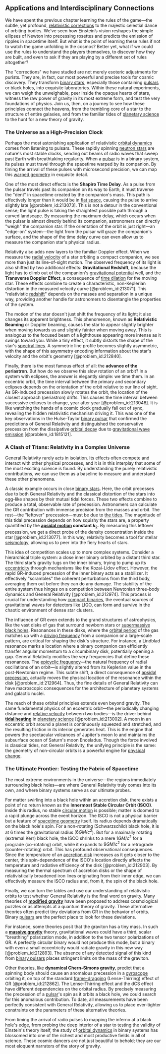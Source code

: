 ## Applications and Interdisciplinary Connections

We have spent the previous chapter learning the rules of the game—the subtle, yet profound, [relativistic corrections](@article_id:152547) to the majestic celestial dance of orbiting bodies. We’ve seen how Einstein’s vision reshapes the simple ellipses of Newton into precessing rosettes and predicts the emission of ripples in spacetime itself. But what is the point of learning these rules if not to watch the game unfolding in the cosmos? Better yet, what if we could use the rules to understand the players themselves, to discover how they are built, and even to ask if they are playing by a different set of rules altogether?

The "corrections" we have studied are not merely esoteric adjustments for purists. They are, in fact, our most powerful and precise tools for cosmic discovery. They transform [binary stars](@article_id:175760), especially those containing [pulsars](@article_id:203020) or black holes, into exquisite laboratories. Within these natural experiments, we can weigh the unweighable, peer inside the opaque hearts of stars, witness the raw power of gravity in its most extreme form, and test the very foundations of physics. Join us, then, on a journey to see how these principles connect the heavens, from the trembling core of a star to the structure of entire galaxies, and from the familiar tides of [planetary science](@article_id:158432) to the hunt for a new theory of gravity.

### The Universe as a High-Precision Clock

Perhaps the most astonishing application of relativistic [orbital dynamics](@article_id:161376) comes from listening to pulsars. These rapidly spinning [neutron stars](@article_id:139189) are nature's most stable clocks, sending out beams of radio waves that sweep past Earth with breathtaking regularity. When a [pulsar](@article_id:160867) is in a binary system, its pulses must travel through the spacetime warped by its companion. By timing the arrival of these pulses with microsecond precision, we can map this [warped geometry](@article_id:158332) in exquisite detail.

One of the most direct effects is the **Shapiro Time Delay**. As a pulse from the pulsar travels past its companion on its way to Earth, it must traverse the "dent" in spacetime created by the companion's mass. This path is effectively longer than it would be in [flat space](@article_id:204124), causing the pulse to arrive slightly late [@problem_id:213073]. This is not a detour in the conventional sense; the light pulse is taking the straightest possible path through a curved landscape. By measuring the maximum delay, which occurs when the pulsar is almost directly behind its companion, astronomers can directly "weigh" the companion star. If the orientation of the orbit is just right—an "edge-on" system—the light from the pulsar will graze the companion's surface, and the shape of the time delay curve can even allow us to measure the companion star's physical radius.

Relativity also adds new layers to the familiar Doppler effect. When we measure the [radial velocity](@article_id:159330) of a star orbiting a compact companion, we see more than just its line-of-sight motion. The observed frequency of its light is also shifted by two additional effects: **Gravitational Redshift**, because the light has to climb out of the companion's [gravitational potential](@article_id:159884) well, and the **Transverse Doppler Effect**, a consequence of [time dilation](@article_id:157383) for the moving star. These effects combine to create a characteristic, non-Keplerian distortion in the measured velocity curve [@problem_id:213071]. This "relativistic [redshift](@article_id:159451)" depends on the masses and separation in a unique way, providing another handle for astronomers to disentangle the properties of the system.

The motion of the star doesn't just shift the frequency of its light; it also changes its apparent brightness. This phenomenon, known as **Relativistic Beaming** or Doppler beaming, causes the star to appear slightly brighter when moving towards us and slightly fainter when moving away. This is analogous to the focused beam of a lighthouse appearing more intense as it swings toward you. While a tiny effect, it subtly distorts the shape of the star's [spectral lines](@article_id:157081). A symmetric line profile becomes slightly asymmetric, with the shape of this asymmetry encoding information about the star's velocity and the orbit's geometry [@problem_id:212840].

Finally, there is the most famous effect of all: the **advance of the periastron**. But how do we observe this slow rotation of an orbit? In a system with eclipses, the answer is elegantly simple: we time them. In an eccentric orbit, the time interval between the primary and secondary eclipses depends on the orientation of the orbit relative to our line of sight. As GR-induced precession slowly rotates the orbit, the location of the closest approach (periastron) drifts. This causes the time interval between successive eclipses to change, year after year [@problem_id:213048]. It is like watching the hands of a cosmic clock gradually fall out of sync, revealing the hidden relativistic mechanism driving it. This was one of the key observations in the Hulse-Taylor [binary pulsar](@article_id:157135) that confirmed the predictions of General Relativity and distinguished the conservative precession from the dissipative [orbital decay](@article_id:159770) due to [gravitational wave emission](@article_id:160346) [@problem_id:1815121].

### A Clash of Titans: Relativity in a Complex Universe

General Relativity rarely acts in isolation. Its effects often compete and interact with other physical processes, and it is in this interplay that some of the most exciting science is found. By understanding the purely relativistic contributions, we can use them as a baseline to measure and understand these other phenomena.

A classic example occurs in close [binary stars](@article_id:175760). Here, the orbit precesses due to both General Relativity and the classical distortion of the stars into egg-like shapes by their mutual tidal forces. These two effects combine to produce a total, observable rate of precession. Astronomers can calculate the GR contribution with immense precision from the masses and orbit. The rest—the "leftover" precession—must be due to [the tides](@article_id:185672). The magnitude of this tidal precession depends on how squishy the stars are, a property quantified by the **[apsidal motion](@article_id:161013) constant $k_2$**. By measuring this leftover precession, we get a direct probe of the density concentration inside the star [@problem_id:213077]. In this way, relativity becomes a tool for stellar [seismology](@article_id:203016), allowing us to peer into the fiery hearts of stars.

This idea of competition scales up to more complex systems. Consider a hierarchical triple system: a close inner binary orbited by a distant third star. The third star's gravity tugs on the inner binary, trying to pump up its [eccentricity](@article_id:266406) through mechanisms like the Kozai-Lidov effect. However, the rapid GR-induced precession of the inner binary acts as a stabilizer. It effectively "scrambles" the coherent perturbations from the third body, averaging them out before they can do any damage. The stability of the entire system thus hinges on a competition between Newtonian three-body dynamics and General Relativity [@problem_id:212974]. This process is crucial for understanding how [compact binaries](@article_id:140922), the eventual sources of gravitational waves for detectors like LIGO, can form and survive in the chaotic environment of dense star clusters.

The influence of GR even extends to the grand structures of astrophysics, like the vast disks of gas that surround newborn stars or [supermassive black holes](@article_id:157302). Resonances in these disks, where the [orbital period](@article_id:182078) of the gas matches up with a [driving frequency](@article_id:181105) from a companion or a large-scale pattern, are critical for shaping the disk's structure. For instance, a Lindblad resonance marks a location where a binary companion can efficiently transfer angular momentum to a circumbinary disk, potentially opening a gap. General Relativity modifies the very frequencies that define these resonances. The [epicyclic frequency](@article_id:158184)—the natural frequency of radial oscillations of an orbit—is slightly altered from its Keplerian value in the post-Newtonian regime. This subtle shift, a direct consequence of [apsidal precession](@article_id:159824), actually moves the physical location of the resonance within the disk [@problem_id:212964]. Thus, the fine details of General Relativity can have macroscopic consequences for the architecture of planetary systems and galactic nuclei.

The reach of these orbital principles extends even beyond gravity. The same fundamental physics of an eccentric orbit—the periodically changing distance and [relative velocity](@article_id:177566) between two bodies—is the driver behind **[tidal heating](@article_id:161314)** in [planetary science](@article_id:158432) [@problem_id:213002]. A moon in an eccentric orbit around a planet is continuously squeezed and stretched, and the resulting friction in its interior generates heat. This is the engine that powers the spectacular volcanoes of Jupiter's moon Io and maintains the subsurface ocean of Saturn's moon Enceladus. Though the force involved is classical tides, not General Relativity, the unifying principle is the same: the geometry of non-circular orbits is a powerful engine for [physical change](@article_id:135748).

### The Ultimate Frontier: Testing the Fabric of Spacetime

The most extreme environments in the universe—the regions immediately surrounding black holes—are where General Relativity truly comes into its own, and where binary systems serve as our ultimate probes.

For matter swirling into a black hole within an accretion disk, there exists a point of no return known as the **Innermost Stable Circular Orbit (ISCO)**. Inside this radius, no stable [circular motion](@article_id:268641) is possible; matter is doomed to a rapid plunge across the event horizon. The ISCO is not a physical barrier but a feature of [spacetime geometry](@article_id:139003) itself. Its radius depends dramatically on the black hole's spin. For a non-rotating (Schwarzschild) black hole, it is at 6 times the gravitational radius ($6GM/c^2$). But for a maximally rotating (extremal Kerr) black hole, the ISCO shrinks to a mere $1GM/c^2$ for a prograde (co-rotating) orbit, while it expands to $9GM/c^2$ for a retrograde (counter-rotating) orbit. This has profound observational consequences. Since the temperature of an [accretion disk](@article_id:159110) increases as it gets closer to the center, this spin-dependence of the ISCO's location directly affects the temperature and radiative efficiency of the disk [@problem_id:212903]. By measuring the thermal spectrum of accretion disks or the shape of relativistically broadened iron lines originating from their inner edge, we can effectively measure the ISCO radius and, from it, the spin of the black hole.

Finally, we can turn the tables and use our understanding of relativistic orbits to test whether General Relativity is the final word on gravity. Many theories of **[modified gravity](@article_id:158365)** have been proposed to address cosmological puzzles or as attempts at a quantum theory of gravity. These alternative theories often predict tiny deviations from GR in the behavior of orbits. Binary [pulsars](@article_id:203020) are the perfect place to look for these deviations.

For instance, some theories posit that the graviton has a tiny mass. In such a **[massive gravity](@article_id:199551)** theory, gravitational waves could have a third, scalar "breathing" polarization mode, in addition to the two tensor polarizations of GR. A perfectly circular binary would not produce this mode, but a binary with even a small eccentricity would radiate gravity in this new way [@problem_id:212893]. The absence of any detected signal of this kind from [binary pulsars](@article_id:161651) places stringent limits on the mass of the graviton.

Other theories, like **dynamical Chern-Simons gravity**, predict that a spinning body should cause an anomalous precession in a [gyroscope](@article_id:172456) orbiting it, on top of the standard [frame-dragging](@article_id:159698) (Lense-Thirring) effect of GR [@problem_id:212862]. The Lense-Thirring effect and the dCS effect have different dependencies on the orbital radius. By precisely measuring the precession of a [pulsar](@article_id:160867)'s spin as it orbits a black hole, we could search for this anomalous contribution. To date, all measurements have been perfectly consistent with General Relativity, allowing us to place ever-tighter constraints on the parameters of these alternative theories.

From timing the arrival of radio pulses to mapping the inferno at a black hole's edge, from probing the deep interior of a star to testing the validity of Einstein's theory itself, the study of [orbital dynamics](@article_id:161376) in binary systems has blossomed into one of the richest and most productive fields in all of science. These cosmic dancers are not just beautiful to behold; they are our most eloquent narrators of the story of gravity.